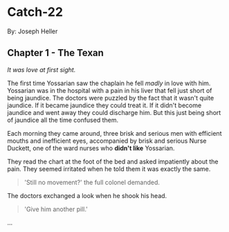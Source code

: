 

# Catch-22

By: Joseph Heller

## Chapter 1 - The Texan

_It was love at first sight._

The first time Yossarian saw the chaplain he fell _madly_ in love with him. Yossarian was in the hospital with a pain in his liver that fell just short of being jaundice. The doctors were puzzled by the fact that it wasn't quite jaundice. If it became jaundice they could treat it. If it didn't become jaundice and went away they could discharge him. But this just being short of jaundice all the time confused them.

Each morning they came around, three brisk and serious men with efficient mouths
and inefficient eyes, accompanied by brisk and serious Nurse Duckett, one of the
ward nurses who **didn't like** Yossarian.

They read the chart at the foot of the bed and asked impatiently about the pain. They seemed irritated when he told them it was exactly the same.

> 'Still no movement?' the full colonel demanded.

The doctors exchanged a look when he shook his head.

> 'Give him another pill.'

...
